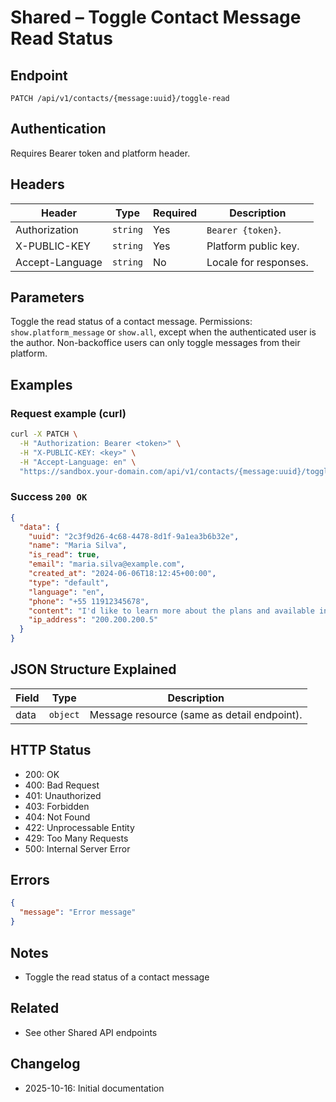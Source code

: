 # Shared – Toggle Contact Message Read Status

## Endpoint

`PATCH /api/v1/contacts/{message:uuid}/toggle-read`

## Authentication

Requires Bearer token and platform header.

## Headers

| Header | Type | Required | Description |
| ------ | ---- | -------- | ----------- |
| Authorization | `string` | Yes | `Bearer {token}`. |
| X-PUBLIC-KEY  | `string` | Yes | Platform public key. |
| Accept-Language | `string` | No | Locale for responses. |

## Parameters

Toggle the read status of a contact message. Permissions: `show.platform_message` or `show.all`, except when the authenticated user is the author. Non-backoffice users can only toggle messages from their platform.

## Examples

### Request example (curl)

```bash
curl -X PATCH \
  -H "Authorization: Bearer <token>" \
  -H "X-PUBLIC-KEY: <key>" \
  -H "Accept-Language: en" \
  "https://sandbox.your-domain.com/api/v1/contacts/{message:uuid}/toggle-read"
```

### Success `200 OK`

```json
{
  "data": {
    "uuid": "2c3f9d26-4c68-4478-8d1f-9a1ea3b6b32e",
    "name": "Maria Silva",
    "is_read": true,
    "email": "maria.silva@example.com",
    "created_at": "2024-06-06T18:12:45+00:00",
    "type": "default",
    "language": "en",
    "phone": "+55 11912345678",
    "content": "I'd like to learn more about the plans and available integrations...",
    "ip_address": "200.200.200.5"
  }
}
```

## JSON Structure Explained

| Field | Type | Description |
| ----- | ---- | ----------- |
| data  | `object` | Message resource (same as detail endpoint). |

## HTTP Status

- 200: OK
- 400: Bad Request
- 401: Unauthorized
- 403: Forbidden
- 404: Not Found
- 422: Unprocessable Entity
- 429: Too Many Requests
- 500: Internal Server Error

## Errors

```json
{
  "message": "Error message"
}
```

## Notes

- Toggle the read status of a contact message

## Related

- See other Shared API endpoints

## Changelog

- 2025-10-16: Initial documentation
